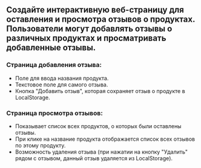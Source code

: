## Создайте интерактивную веб-страницу для оставления и просмотра отзывов о продуктах. Пользователи могут добавлять отзывы о различных продуктах и просматривать добавленные отзывы.

### Страница добавления отзыва:

- Поле для ввода названия продукта.
- Текстовое поле для самого отзыва.
- Кнопка "Добавить отзыв", которая сохраняет отзыв о продукте в LocalStorage.

### Страница просмотра отзывов:

- Показывает список всех продуктов, о которых были оставлены отзывы.
- При клике на название продукта отображается список всех отзывов по этому продукту.
- Возможность удаления отзыва (при нажатии на кнопку "Удалить" рядом с отзывом, данный отзыв удаляется из LocalStorage).

